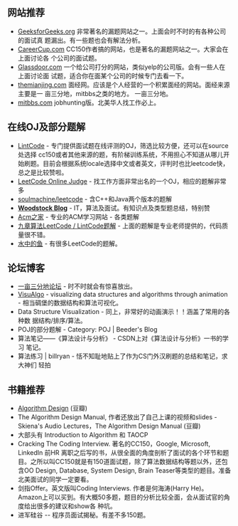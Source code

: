## 网站推荐

- [GeeksforGeeks.org](http://GeeksforGeeks.org)  非常著名的漏题网站之一。上面会时不时的有各种公司的面试真
题漏出。有一些题也会有解法分析。
- [CareerCup.com](http://careercup.com) CC150作者搞的网站，也是著名的漏题网站之一。大家会在上面讨论各
个公司的面试题。
- [Glassdoor.com](http://glassdoor.com) 一个给公司打分的网站，类似yelp的公司版。会有一些人在上面讨论面
试题，适合你在面某个公司的时候专门去看一下。
- [themianjing.com](http://themianjing.com) 面经网。应该是个人经营的一个积累面经的网站。面经来源主要是一
亩三分地，mitbbs之类的地方。
一亩三分地。
- [mitbbs.com](http://mitbbs.com)  jobhunting版。北美华人找工作必上。

## 在线OJ及部分题解

- [LintCode](http://www.lintcode.com/en/problem/) - 专门提供面试题在线评测的OJ，筛选比较方便，还可以在source处选择
cc150或者其他来源的题，有阶梯训练系统，不用担心不知道从哪儿开始刷题。目前会根据系统locale选择中文或者英文，评判时也比leetcode快，总之是比较赞啦。
- [LeetCode Online Judge](https://leetcode.com/problemset/algorithms/) - 找工作方面非常出名的一个OJ，相应的题解非常多
- [soulmachine/leetcode](https://github.com/soulmachine/leetcode) - 含C++和Java两个版本的题解
- **[Woodstock Blog](http://www.shuatiblog.com)** - IT，算法及面试。有知识点及类型题总结，特别赞
- [Acm之家](http://www.acmerblog.com) - 专业的ACM学习网站 - 各类题解
- [九章算法LeetCode / LintCode题解](http://www.jiuzhang.com) - 上面的题解是专业老师提供的，代码质量很不错。
- [水中的鱼](http://fisherlei.blogspot.com/) - 有很多LeetCode的题解。

## 论坛博客

- [一亩三分地论坛](http://www.1point3acres.com/bbs/) - 时不时就会有惊喜放出。
- [VisuAlgo](http://visualgo.net) - visualizing data structures and algorithms through animation - 相当碉堡的数据结构和算法可视化。
- Data Structure Visualization - 同上，非常好的动画演示！！涵盖了常用的各种数
据结构/排序/算法。
- POJ的部分题解 - Category: POJ | Beeder's Blog
- 算法笔记——《算法设计与分析》 - CSDN上对《算法设计与分析》一书的学习
笔记。
- 算法练习 | billryan - 恬不知耻地贴上了作为CS门外汉刷题的总结和笔记，求大神们
轻拍

## 书籍推荐

- [Algorithm Design](http://book.douban.com/subject/1475870/) (豆瓣)
- The Algorithm Design Manual, 作者还放出了自己上课的视频和slides - Skiena's
Audio Lectures，The Algorithm Design Manual (豆瓣)
- 大部头有 Introduction to Algorithm 和 TAOCP
- Cracking The Coding Interview. 著名的CC150，Google, Microsoft, LinkedIn 前HR
离职之后写的书，从很全面的角度剖析了面试的各个环节和题目。之所以叫CC150就是有150道面试题，除了算法数据结构等题以外，还包含OO Design, Database, System Design, Brain Teaser等类型的题目。准备北美面试的同学一定要看。
- 剑指Offer。英文版叫Coding Interviews. 作者是何海涛(Harry He)。Amazon上可以买到。有大概50多题，题目的分析比较全面，会从面试官的角度给出很多的建议和show各
种坑。
- 进军硅谷 -- 程序员面试揭秘。有差不多150题。
